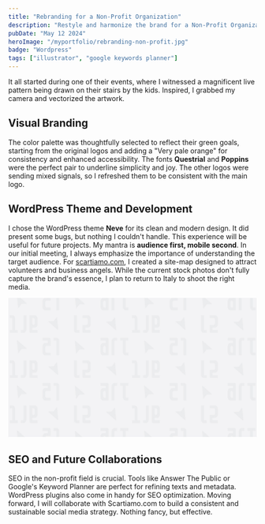 ```yaml
---
title: "Rebranding for a Non-Profit Organization"
description: "Restyle and harmonize the brand for a Non-Profit Organization by building the website on WordPress to ensure independence for updates."
pubDate: "May 12 2024"
heroImage: "/myportfolio/rebranding-non-profit.jpg"
badge: "Wordpress"
tags: ["illustrator", "google keywords planner"]
---
```


It all started during one of their events, where I witnessed a magnificent live pattern being drawn on their stairs by the kids. Inspired, I grabbed my camera and vectorized the artwork. 

## Visual Branding

The color palette was thoughtfully selected to reflect their green goals, starting from the original logos and adding a "Very pale orange" for consistency and enhanced accessibility. The fonts **Questrial** and **Poppins** were the perfect pair to underline simplicity and joy. The other logos were sending mixed signals, so I refreshed them to be consistent with the main logo.

## WordPress Theme and Development

I chose the WordPress theme **Neve** for its clean and modern design. It did present some bugs, but nothing I couldn't handle. This experience will be useful for future projects. My mantra is **audience first, mobile second**. In our initial meeting, I always emphasize the importance of understanding the target audience. For [scartiamo.com](https://scartiamo.com/), I created a site-map designed to attract volunteers and business angels. While the current stock photos don't fully capture the brand's essence, I plan to return to Italy to shoot the right media.

![Image](/public/placeholder.jpg)

## SEO and Future Collaborations

SEO in the non-profit field is crucial. Tools like Answer The Public or Google's Keyword Planner are perfect for refining texts and metadata. WordPress plugins also come in handy for SEO optimization. Moving forward, I will collaborate with Scartiamo.com to build a consistent and sustainable social media strategy. Nothing fancy, but effective.
